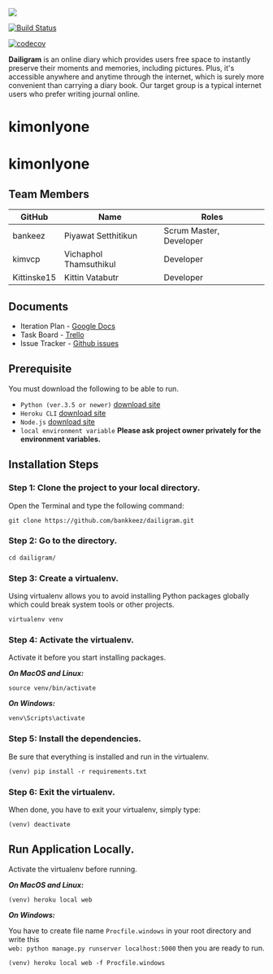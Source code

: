<a href="https://dailigram.herokuapp.com/"><img src="diary/static/pictures/logo.png"></a>

[![Build Status](https://travis-ci.com/bankkeez/dailigram.svg?branch=master)](https://travis-ci.com/bankkeez/dailigram)

[![codecov](https://codecov.io/gh/bankkeez/dailigram/branch/master/graph/badge.svg)](https://codecov.io/gh/bankkeez/dailigram)

**Dailigram** is an online diary which provides users free space to instantly preserve their moments and memories, including pictures. Plus, it's accessible anywhere and anytime through the internet, which is surely more convenient than carrying a diary book.
Our target group is a typical internet users who prefer writing journal online. 

<h1>kimonlyone</h1>

# kimonlyone

## Team Members

GitHub       |           Name           |               Roles
-------------|--------------------------|-------------------------------------
bankeez      |   Piyawat Setthitikun    |       Scrum Master, Developer
kimvcp       |   Vichaphol Thamsuthikul |              Developer
Kittinske15  |   Kittin Vatabutr        |              Developer

## Documents

- Iteration Plan - [Google Docs](https://docs.google.com/document/d/1y1627RIie1AMI3jERJbZHnNt9rR0pr2baXCQTu89Q1I/edit?usp=sharing)
- Task Board - [Trello](https://trello.com/b/F2yv7lWS/dailigram-project)  
- Issue Tracker - [Github issues](https://github.com/bankkeez/dailigram/issues)

## Prerequisite

You must download the following to be able to run.

- `Python (ver.3.5 or newer)` [download site](https://www.python.org/downloads/)
- `Heroku CLI` [download site](https://devcenter.heroku.com/articles/heroku-cli)
- `Node.js` [download site](https://nodejs.org/en/download/package-manager/)
- `local environment variable` **Please ask project owner privately for the environment variables.**

## Installation Steps

### Step 1: Clone the project to your local directory.

Open the Terminal and type the following command:

    git clone https://github.com/bankkeez/dailigram.git

### Step 2: Go to the directory.

    cd dailigram/

### Step 3: Create a virtualenv.

Using virtualenv allows you to avoid installing Python packages globally which could break system tools or other projects.

    virtualenv venv

### Step 4: Activate the virtualenv.

Activate it before you start installing packages.

***On MacOS and Linux:***

    source venv/bin/activate

***On Windows:***

    venv\Scripts\activate

### Step 5: Install the dependencies.

Be sure that everything is installed and run in the virtualenv.

    (venv) pip install -r requirements.txt

### Step 6: Exit the virtualenv.

When done, you have to exit your virtualenv, simply type:

    (venv) deactivate

## Run Application Locally.

Activate the virtualenv before running.

***On MacOS and Linux:***

    (venv) heroku local web

***On Windows:***

You have to create file name `Procfile.windows` in your root directory and write this  
`web: python manage.py runserver localhost:5000` then you are ready to run.
    
    (venv) heroku local web -f Procfile.windows

